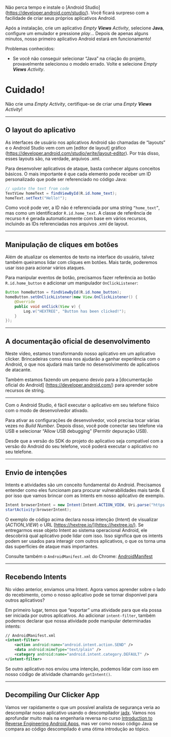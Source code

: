 Não perca tempo e instale o [Android Studio] (https://developer.android.com/studio/). Você ficará surpreso com a facilidade de criar seus próprios aplicativos Android.

Após a instalação, crie um aplicativo _Empty **Views** Activity_, selecione **Java**, configure um emulador e pressione _play_... Depois de apenas alguns minutos, nosso primeiro aplicativo Android estará em funcionamento!

Problemas conhecidos:

- Se você não conseguir selecionar “Java” na criação do projeto, provavelmente selecionou o modelo errado. Volte e selecione _Empty **Views** Activity_.

# Cuidado!

Não crie uma _Empty Activity_, certifique-se de criar uma _Empty **Views** Activity_!

---
## O layout do aplicativo

As interfaces de usuário nos aplicativos Android são chamadas de “layouts” e o Android Studio vem com um [editor de layout] gráfico (https://developer.android.com/studio/write/layout-editor). Por trás disso, esses layouts são, na verdade, arquivos .xml.

Para desenvolver aplicativos de ataque, basta conhecer alguns conceitos básicos. O mais importante é que cada elemento pode receber um ID personalizado que pode ser referenciado no código Java:

```java
// update the text from code
TextView homeText = findViewById(R.id.home_text);
homeText.setText("Hello!");
```

Como você pode ver, a ID não é referenciada por uma string `“home_text”`, mas como um identificador `R.id.home_text`. A classe de referência de recurso `R` é gerada automaticamente com base em vários recursos, incluindo as IDs referenciadas nos arquivos .xml de layout.

---
## Manipulação de cliques em botões

Além de atualizar os elementos de texto na interface do usuário, talvez também queiramos lidar com cliques em botões. Mais tarde, poderemos usar isso para acionar vários ataques.

Para manipular eventos de botão, precisamos fazer referência ao botão `R.id.home_button` e adicionar um manipulador `OnClickListener`:

```java
Button homeButton = findViewById(R.id.home_button);
homeButton.setOnClickListener(new View.OnClickListener() {
    @Override
    public void onClick(View v) {
        Log.v("HEXTREE", "Button has been clicked!");
    }
});
```

---
## A documentação oficial de desenvolvimento

Neste vídeo, estamos transformando nosso aplicativo em um aplicativo clicker. Brincadeiras como essa nos ajudarão a ganhar experiência com o Android, o que nos ajudará mais tarde no desenvolvimento de aplicativos de atacante.

Também estamos fazendo um pequeno desvio para a [documentação oficial do Android] (https://developer.android.com/) para aprender sobre recursos de string.

---
Com o Android Studio, é fácil executar o aplicativo em seu telefone físico com o modo de desenvolvedor ativado.

Para ativar as configurações de desenvolvedor, você precisa tocar várias vezes no _Build Number_. Depois disso, você pode conectar seu telefone via USB e selecionar “Allow USB debugging” (Permitir depuração USB).

Desde que a versão do SDK do projeto do aplicativo seja compatível com a versão do Android do seu telefone, você poderá executar o aplicativo no seu telefone.

---
## Envio de intenções

Intents e atividades são um conceito fundamental do Android. Precisamos entender como eles funcionam para procurar vulnerabilidades mais tarde. É por isso que vamos brincar com as Intents em nosso aplicativo de exemplo.
```java
Intent browserIntent = new Intent(Intent.ACTION_VIEW, Uri.parse("https://hextree.io/"));
startActivity(browserIntent);
```

O exemplo de código acima declara nossa intenção (_Intent_) de visualizar (_ACTION_VIEW_) o URL [https://hextree.io/](https://hextree.io/). Se entregarmos esse objeto Intent ao sistema operacional Android, ele descobrirá qual aplicativo pode lidar com isso. Isso significa que os intents podem ser usados para interagir com outros aplicativos, o que os torna uma das superfícies de ataque mais importantes.

Consulte também o `AndroidManifest.xml` do Chrome: [AndroidManifest](https://chromium.googlesource.com/chromium/src/+/b71e98cdf14f18cb967a73857826f6e8c568cea0/chrome/android/java/AndroidManifest.xml#156)

---
## Recebendo Intents

No vídeo anterior, enviamos uma Intent. Agora vamos aprender sobre o lado do recebimento, como o nosso aplicativo pode se tornar disponível para outros aplicativos?

Em primeiro lugar, temos que “exportar” uma atividade para que ela possa ser iniciada por outros aplicativos. Ao adicionar `intent-filter`, também podemos declarar que nossa atividade pode manipular determinadas intents:

```xml
// AndroidManifest.xml
<intent-filter>
    <action android:name="android.intent.action.SEND" />
    <data android:mimeType="text/plain" />
    <category android:name="android.intent.category.DEFAULT" />
</intent-filter>
```

Se outro aplicativo nos enviou uma intenção, podemos lidar com isso em nosso código de atividade chamando `getIntent()`.

---
## Decompiling Our Clicker App

Vamos ver rapidamente o que um possível analista de segurança veria ao descompilar nosso aplicativo usando o descompilador [jadx](https://github.com/skylot/jadx). Vamos nos aprofundar muito mais na engenharia reversa no curso [Introduction to Reverse Engineering Android Apps](https://app.hextree.io/courses/reverse-android-apps), mas ver como nosso código Java se compara ao código descompilado é uma ótima introdução ao tópico.